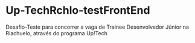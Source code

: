 # Up-TechRchlo-testFrontEnd
Desafio-Teste para concorrer a vaga de Trainee Desenvolvedor Júnior na Riachuelo, através do programa Up!Tech
